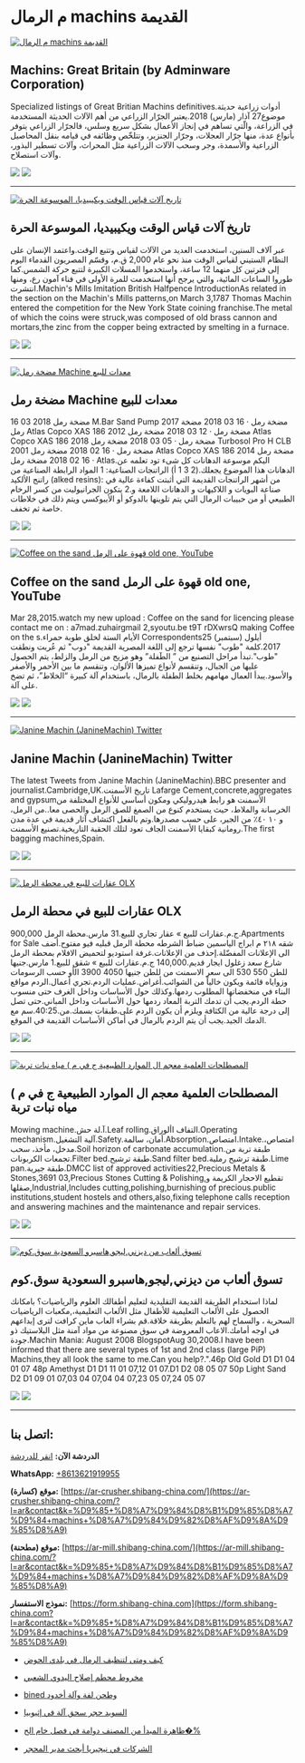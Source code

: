 # م الرمال machins القديمة

<a href="https://swt.shibang-china.com/?l=ar&img&k=%D9%85+%D8%A7%D9%84%D8%B1%D9%85%D8%A7%D9%84+machins+%D8%A7%D9%84%D9%82%D8%AF%D9%8A%D9%85%D8%A9" target="_blank">![م الرمال machins القديمة](http://static.shibang-china.com/all-800x300/1367.jpg)</a>

## Machins: Great Britain (by Adminware Corporation)
Specialized listings of Great Britian Machins definitives.أدوات زراعية حديثة موضوع27 آذار (مارس) 2018.يعتبر الجرّار الزراعي من أهم الآلات الحديثة المستخدمة في الزراعة، والّتي تساهم في إنجاز الأعمال بشكل سريع وسلس، فالجرّار الزراعي يتوفر بأنواع عدة، منها جرّار العجلات، وجرّار الجنزير، وتتلخّص وظائفه في قيامه بنقل المحاصيل الزراعية والأسمدة، وجر وسحب الآلات الزراعية مثل المحراث، وآلات تسطير البذور، وآلات استصلاح.


<a href="https://whatsapp.shibangsoft.com/WhatsApp.php" target="_blank" title="WhatsApp">![](http://static.shibang-china.com/icon/whatsapp.png)</a> <a href="https://swt.shibang-china.com/?l=ar&icon&k=%D9%85+%D8%A7%D9%84%D8%B1%D9%85%D8%A7%D9%84+machins+%D8%A7%D9%84%D9%82%D8%AF%D9%8A%D9%85%D8%A9" target="_blank">![](http://static.shibang-china.com/icon/chat-ar.png)</a>

---

<a href="https://swt.shibang-china.com/?l=ar&img&k=%D9%85+%D8%A7%D9%84%D8%B1%D9%85%D8%A7%D9%84+machins+%D8%A7%D9%84%D9%82%D8%AF%D9%8A%D9%85%D8%A9" target="_blank">![تاريخ آلات قياس الوقت ويكيبيديا، الموسوعة الحرة](http://static.shibang-china.com/all-800x300/1387.jpg)</a>

## تاريخ آلات قياس الوقت ويكيبيديا، الموسوعة الحرة
عبر آلاف السنين، استخدمت العديد من الآلات لقياس وتتبع الوقت.واعتمد الإنسان على النظام الستيني لقياس الوقت منذ نحو عام 2,000 ق.م، وقسّم المصريون القدماء اليوم إلى فترتين كل منهما 12 ساعة، واستخدموا المسلات الكبيرة لتتبع حركة الشمس.كما طوروا الساعات المائية، والتي يرجح أنها استخدمت للمرة الأولى في فناء آمون رع، ومنها انتشرت.Machin&#39;s Mills Imitation British Halfpence IntroductionAs related in the section on the Machin&#39;s Mills patterns,on March 3,1787 Thomas Machin entered the competition for the New York State coining franchise.The metal of which the coins were struck,was composed of old brass cannon and mortars,the zinc from the copper being extracted by smelting in a furnace.


<a href="https://whatsapp.shibangsoft.com/WhatsApp.php" target="_blank" title="WhatsApp">![](http://static.shibang-china.com/icon/whatsapp.png)</a> <a href="https://swt.shibang-china.com/?l=ar&icon&k=%D9%85+%D8%A7%D9%84%D8%B1%D9%85%D8%A7%D9%84+machins+%D8%A7%D9%84%D9%82%D8%AF%D9%8A%D9%85%D8%A9" target="_blank">![](http://static.shibang-china.com/icon/chat-ar.png)</a>

---

<a href="https://swt.shibang-china.com/?l=ar&img&k=%D9%85+%D8%A7%D9%84%D8%B1%D9%85%D8%A7%D9%84+machins+%D8%A7%D9%84%D9%82%D8%AF%D9%8A%D9%85%D8%A9" target="_blank">![مضخة رمل Machine معدات للبيع](http://static.shibang-china.com/all-800x300/486.jpg)</a>

## مضخة رمل Machine معدات للبيع
16 03 2018 مضخة رمل M.Bar Sand Pump 2017 مضخة رمل &middot; 16 03 2018 مضخة رمل Atlas Copco XAS 186 2012 مضخة رمل &middot; 12 03 2018 مضخة رمل Atlas Copco XAS 186 2018 مضخة رمل &middot; 05 03 2018 مضخة رمل Turbosol Pro H CLB 2001 مضخة رمل &middot; 16 02 2018 مضخة رمل Atlas Copco XAS 186 2014 مضخة رمل &middot; 16 02 2018 مضخة رمل Atlas.اليكم موسوعة الدهانات كل شىء تود تعلمه عن الدهانات هذا الموضوع يجعلك.(2 3 1 أ) الراتنجات الصناعية: 1 المواد الرابطة الصناعية من راتنج الألكيد (alked resins): من أشهر الراتنجات القديمة التي أثبتت كفاءة عالية في صناعة البويات و اللاكيهات و الدهانات اللامعة و.2 يتكون الجرانيوليت من كسر الرخام الطبيعي أو من حبيبات الرمال التي يتم تلوينها بالدوكو أو الأيبوكسي ويتم ذلك في خلاطات خاصة ثم تخفف.


<a href="https://whatsapp.shibangsoft.com/WhatsApp.php" target="_blank" title="WhatsApp">![](http://static.shibang-china.com/icon/whatsapp.png)</a> <a href="https://swt.shibang-china.com/?l=ar&icon&k=%D9%85+%D8%A7%D9%84%D8%B1%D9%85%D8%A7%D9%84+machins+%D8%A7%D9%84%D9%82%D8%AF%D9%8A%D9%85%D8%A9" target="_blank">![](http://static.shibang-china.com/icon/chat-ar.png)</a>

---

<a href="https://swt.shibang-china.com/?l=ar&img&k=%D9%85+%D8%A7%D9%84%D8%B1%D9%85%D8%A7%D9%84+machins+%D8%A7%D9%84%D9%82%D8%AF%D9%8A%D9%85%D8%A9" target="_blank">![Coffee on the sand قهوة على الرمل old one, YouTube](http://static.shibang-china.com/all-800x300/1180.jpg)</a>

## Coffee on the sand قهوة على الرمل old one, YouTube
Mar 28,2015.watch my new upload : Coffee on the sand for licencing please contact me on : a7mad.zuhairgmail 2,syoutu.be t9T rDXwrsQ making Coffee on the s.الأيام الستة لخلق طوبة حمراء Correspondents25 أيلول (سبتمبر) 2017.كلمة &quot;طوب&quot; نفسها ترجع إلى اللغة المصرية القديمة &quot;دوب&quot; ثم عُربت ونطقت &quot;طوب&quot;.تبدأ مراحل التصنيع من ” الطٓفلة” وهو مزيج من الرمل والزلط، يتم الحصول عليها من الجبال، وتنقسم لأنواع تميزها الألوان، وتنقسم ما بين الأحمر والأصفر والأسود.يبدأ العمال مهامهم بخلط الطفلة بالرمال، باستخدام آلة كبيرة “الخلاط”، ثم تضخ على آلة.


<a href="https://whatsapp.shibangsoft.com/WhatsApp.php" target="_blank" title="WhatsApp">![](http://static.shibang-china.com/icon/whatsapp.png)</a> <a href="https://swt.shibang-china.com/?l=ar&icon&k=%D9%85+%D8%A7%D9%84%D8%B1%D9%85%D8%A7%D9%84+machins+%D8%A7%D9%84%D9%82%D8%AF%D9%8A%D9%85%D8%A9" target="_blank">![](http://static.shibang-china.com/icon/chat-ar.png)</a>

---

<a href="https://swt.shibang-china.com/?l=ar&img&k=%D9%85+%D8%A7%D9%84%D8%B1%D9%85%D8%A7%D9%84+machins+%D8%A7%D9%84%D9%82%D8%AF%D9%8A%D9%85%D8%A9" target="_blank">![Janine Machin (JanineMachin) Twitter](http://static.shibang-china.com/all-800x300/47.jpg)</a>

## Janine Machin (JanineMachin) Twitter
The latest Tweets from Janine Machin (JanineMachin).BBC presenter and journalist.Cambridge,UK.تاريخ الأسمنت Lafarge Cement,concrete,aggregates and gypsumالأسمنت هو رابط هيدروليكي ومكون أساسي للأنواع المختلفة من الخرسانة والملاط، حيث يستخدم كنوع من الصمغ للصق الرمل والحصى معا..من الرمل، و ١٠ ٤٠٪ من الجير، على حسب مصدرها.وتم بالفعل اكتشاف آثار قديمة في عدة مدن رومانية كبقايا الأسمنت الجاف تعود لتلك الحقبة التاريخية.تصنيع الأسمنت.The first bagging machines,Spain.


<a href="https://whatsapp.shibangsoft.com/WhatsApp.php" target="_blank" title="WhatsApp">![](http://static.shibang-china.com/icon/whatsapp.png)</a> <a href="https://swt.shibang-china.com/?l=ar&icon&k=%D9%85+%D8%A7%D9%84%D8%B1%D9%85%D8%A7%D9%84+machins+%D8%A7%D9%84%D9%82%D8%AF%D9%8A%D9%85%D8%A9" target="_blank">![](http://static.shibang-china.com/icon/chat-ar.png)</a>

---

<a href="https://swt.shibang-china.com/?l=ar&img&k=%D9%85+%D8%A7%D9%84%D8%B1%D9%85%D8%A7%D9%84+machins+%D8%A7%D9%84%D9%82%D8%AF%D9%8A%D9%85%D8%A9" target="_blank">![عقارات للبيع في محطة الرمل OLX](http://static.shibang-china.com/all-800x300/1181.jpg)</a>

## عقارات للبيع في محطة الرمل OLX
900,000 ج.م.عقارات للبيع » عقار تجاري للبيع.31 مارس.محطة الرمل.Apartments for Sale شقه ٢١٨ م ابراج الياسمين ضباط الشرطه محطة الرمل قبليه فيو مفتوح.أضف الى الإعلانات المفضّلة.إحذف من الإعلانات.غرفة استوديو لتحميض الافلام بمحطة الرمل شارع سعد زغلول ايجار قديم.140,000 ج.م.عقارات للبيع » شقق للبيع.1 مارس.ﺟﻨﻴﻬﺎ ﻟﻠﻄﻦ 550 530 اﻟﻰ ﺳﻌﺮ اﻻﺳﻤﻨﺖ ﻣﻦ ﻟﻠﻄﻦ ﺟﻨﻴﻬﺎ 4050 3900 اﻟﺃﻭ ﺣﺴﺐ ﺍﻟﺮﺳﻮﻣﺎﺕ ﻭﺯﻭﺍﻳﺎﻩ ﻗﺎﺋﻤﺔ ﻭﻳﻜﻮﻥ ﺧﺎﻟﻴﺎً ﻣﻦ ﺍﻟﺸﻮﺍﺋﺐ.ﺃﻏﺮﺍﺽ.ﻋﻤﻠﻴﺎﺕ ﺍﻟﺮﺩﻡ.ﺗﺠﺮﻱ ﺃﻋﻤﺎﻝ.ﺍﻟﺮﺩﻡ ﻣﻮﺍﻗﻊ ﺍﻟﺒﻨﺎء ﻓﻲ ﻣﻨﺨﻔﻀﺎﺗﻬﺎ ﺍﻟﻤﻄﻠﻮﺏ ﺭﺩﻣﻬﺎ.ﻭﻛﺬﻟﻚ ﺣﻮﻝ ﺍﻷﺳﺎﺳﺎﺕ ﻭﺩﺍﺧﻞ ﺍﻟﻐﺮﻑ ﺣﺘﻰ ﻣﻨﺴﻮﺏ ﺣﻄﺔ ﺍﻟﺮﺩﻡ.ﻳﺠﺐ ﺃﻥ ﺗﺪﻣﻚ ﺍﻟﺘﺮﺑﺔ ﺍﻟﻤﻌﺎﺩ ﺭﺩﻣﻬﺎ ﺣﻮﻝ ﺍﻷﺳﺎﺳﺎﺕ ﻭﺩﺍﺧﻞ ﺍﻟﻤﺒﺎﻧﻲ.ﺣﺘﻰ ﺗﺼﻞ ﺇﻟﻰ ﺩﺭﺟﺔ ﻋﺎﻟﻴﺔ ﻣﻦ ﺍﻟﻜﺜﺎﻓﺔ ﻭﻳﻠﺰﻡ ﺃﻥ ﻳﻜﻮﻥ ﺍﻟﺮﺩﻡ ﻋﻠﻰ.ﻃﺒﻘﺎﺕ ﺑﺴﻤﻚ.ﻣﻦ.40:25.ﺳﻢ ﻣﻊ ﺍﻟﺪﻣﻚ ﺍﻟﺠﻴﺪ.ﻳﺠﺐ ﺃﻥ ﻳﺘﻢ ﺍﻟﺮﺩﻡ ﺑﺎﻟﺮﻣﺎﻝ ﻓﻲ ﺃﻣﺎﻛﻦ ﺍﻷﺳﺎﺳﺎﺕ ﺍﻟﻘﺪﻳﻤﺔ ﻓﻲ ﺍﻟﻤﻮﻗﻊ.


<a href="https://whatsapp.shibangsoft.com/WhatsApp.php" target="_blank" title="WhatsApp">![](http://static.shibang-china.com/icon/whatsapp.png)</a> <a href="https://swt.shibang-china.com/?l=ar&icon&k=%D9%85+%D8%A7%D9%84%D8%B1%D9%85%D8%A7%D9%84+machins+%D8%A7%D9%84%D9%82%D8%AF%D9%8A%D9%85%D8%A9" target="_blank">![](http://static.shibang-china.com/icon/chat-ar.png)</a>

---

<a href="https://swt.shibang-china.com/?l=ar&img&k=%D9%85+%D8%A7%D9%84%D8%B1%D9%85%D8%A7%D9%84+machins+%D8%A7%D9%84%D9%82%D8%AF%D9%8A%D9%85%D8%A9" target="_blank">![المصطلحات العلمية معجم ال الموارد الطبيعية ج في م ) مياه نبات تربة](http://static.shibang-china.com/all-800x300/179.jpg)</a>

## المصطلحات العلمية معجم ال الموارد الطبيعية ج في م ) مياه نبات تربة
Mowing machine.آ.لة حش.Leaf rolling.التفاف األوراق.Operating mechanism.آلية التشغيل.Safety.أمان، سالمة.Absorption.امتصاص.Intake.امتصاص، مدخل، مأخذ، سحب.Soil horizon of carbonate accumulation.طبقة تربة من تجمعات الكربونات.Filter bed.طبقة ترشيح.Sand filter bed.طبقة ترشيح رملية.Lime pan.طبقة جيرية.DMCC list of approved activities22,Precious Metals &amp; Stones,3691 03,Precious Stones Cutting &amp; Polishing,تقطيع الاحجار الكريمة و صقلها,Industrial,Includes cutting,polishing,burnishing of precious.public institutions,student hostels and others,also,fixing telephone calls reception and answering machines and the maintenance and repair services.


<a href="https://whatsapp.shibangsoft.com/WhatsApp.php" target="_blank" title="WhatsApp">![](http://static.shibang-china.com/icon/whatsapp.png)</a> <a href="https://swt.shibang-china.com/?l=ar&icon&k=%D9%85+%D8%A7%D9%84%D8%B1%D9%85%D8%A7%D9%84+machins+%D8%A7%D9%84%D9%82%D8%AF%D9%8A%D9%85%D8%A9" target="_blank">![](http://static.shibang-china.com/icon/chat-ar.png)</a>

---

<a href="https://swt.shibang-china.com/?l=ar&img&k=%D9%85+%D8%A7%D9%84%D8%B1%D9%85%D8%A7%D9%84+machins+%D8%A7%D9%84%D9%82%D8%AF%D9%8A%D9%85%D8%A9" target="_blank">![تسوق ألعاب من ديزني,ليجو,هاسبرو السعودية سوق.كوم](http://static.shibang-china.com/all-800x300/559.jpg)</a>

## تسوق ألعاب من ديزني,ليجو,هاسبرو السعودية سوق.كوم
لماذا استخدام الطريقة القديمة التقليدية لتعليم أطفالك العلوم والرياضيات؟ بامكانك الحصول على الألعاب التعليمية للأطفال مثل الألعاب التعليمية،,مكعبات الرياضيات السحرية ، والسماح لهم بالتعلم بطريقة خلاقة.قم بشراء العاب ماين كرافت لترى إبداعهم في اوجه أمامك.الاعاب المعروضة في سوق مصنوعة من مواد آمنة مثل البلاستيك ذو جودة.Machin Mania: August 2008 BlogspotAug 30,2008.I have been informed that there are several types of 1st and 2nd class (large PiP) Machins,they all look the same to me.Can you help?.&quot;.46p Old Gold D1 D1 04 01 07 48p Amethyst D1 D1 11 01 07,12 01 07.D1 D2 08 05 07 50p Light Sand D2 D1 09 01 07,03 04 07,04 04 07,23 05 07,24 05 07


<a href="https://whatsapp.shibangsoft.com/WhatsApp.php" target="_blank" title="WhatsApp">![](http://static.shibang-china.com/icon/whatsapp.png)</a> <a href="https://swt.shibang-china.com/?l=ar&icon&k=%D9%85+%D8%A7%D9%84%D8%B1%D9%85%D8%A7%D9%84+machins+%D8%A7%D9%84%D9%82%D8%AF%D9%8A%D9%85%D8%A9" target="_blank">![](http://static.shibang-china.com/icon/chat-ar.png)</a>

---
## اتصل بنا:

**الدردشة الآن:** [انقر للدردشة](https://swt.shibang-china.com?l=ar&contact&k=%D9%85+%D8%A7%D9%84%D8%B1%D9%85%D8%A7%D9%84+machins+%D8%A7%D9%84%D9%82%D8%AF%D9%8A%D9%85%D8%A9)

**WhatsApp:**  [+8613621919955](https://whatsapp.shibangsoft.com/WhatsApp.php)

**موقع (كسارة):** [https://ar-crusher.shibang-china.com/](https://ar-crusher.shibang-china.com/?l=ar&contact&k=%D9%85+%D8%A7%D9%84%D8%B1%D9%85%D8%A7%D9%84+machins+%D8%A7%D9%84%D9%82%D8%AF%D9%8A%D9%85%D8%A9)

**موقع (مطحنة):** [https://ar-mill.shibang-china.com/](https://ar-mill.shibang-china.com/?l=ar&contact&k=%D9%85+%D8%A7%D9%84%D8%B1%D9%85%D8%A7%D9%84+machins+%D8%A7%D9%84%D9%82%D8%AF%D9%8A%D9%85%D8%A9)

**نموذج الاستفسار:** [https://form.shibang-china.com](https://form.shibang-china.com?l=ar&contact&k=%D9%85+%D8%A7%D9%84%D8%B1%D9%85%D8%A7%D9%84+machins+%D8%A7%D9%84%D9%82%D8%AF%D9%8A%D9%85%D8%A9)

* [كيف ومتى لتنظيف الرمال في بلدي الحوض](../28/%D9%83%D9%8A%D9%81%20%D9%88%D9%85%D8%AA%D9%89%20%D9%84%D8%AA%D9%86%D8%B8%D9%8A%D9%81%20%D8%A7%D9%84%D8%B1%D9%85%D8%A7%D9%84%20%D9%81%D9%8A%20%D8%A8%D9%84%D8%AF%D9%8A%20%D8%A7%D9%84%D8%AD%D9%88%D8%B6.md)

* [مخروط محطم إصلاح اليدوي الشعبي](../26/%D9%85%D8%AE%D8%B1%D9%88%D8%B7%20%D9%85%D8%AD%D8%B7%D9%85%20%D8%A5%D8%B5%D9%84%D8%A7%D8%AD%20%D8%A7%D9%84%D9%8A%D8%AF%D9%88%D9%8A%20%D8%A7%D9%84%D8%B4%D8%B9%D8%A8%D9%8A.md)

* [bined وطحن لفة وآلة أخدود](../27/bined%20%D9%88%D8%B7%D8%AD%D9%86%20%D9%84%D9%81%D8%A9%20%D9%88%D8%A2%D9%84%D8%A9%20%D8%A3%D8%AE%D8%AF%D9%88%D8%AF.md)

* [السويد حجر سحق آلة في إثيوبيا](../26/%D8%A7%D9%84%D8%B3%D9%88%D9%8A%D8%AF%20%D8%AD%D8%AC%D8%B1%20%D8%B3%D8%AD%D9%82%20%D8%A2%D9%84%D8%A9%20%D9%81%D9%8A%20%D8%A5%D8%AB%D9%8A%D9%88%D8%A8%D9%8A%D8%A7.md)

* [ظاهرة المبدأ من المصنف دوامة في فصل خام الح�%](../28/%D8%B8%D8%A7%D9%87%D8%B1%D8%A9%20%D8%A7%D9%84%D9%85%D8%A8%D8%AF%D8%A3%20%D9%85%D9%86%20%D8%A7%D9%84%D9%85%D8%B5%D9%86%D9%81%20%D8%AF%D9%88%D8%A7%D9%85%D8%A9%20%D9%81%D9%8A%20%D9%81%D8%B5%D9%84%20%D8%AE%D8%A7%D9%85%20%D8%A7%D9%84%D8%AD%EF%BF%BD%25.md)

* [الشركات في نيجيريا أبحث مدير المحجر](../30/%D8%A7%D9%84%D8%B4%D8%B1%D9%83%D8%A7%D8%AA%20%D9%81%D9%8A%20%D9%86%D9%8A%D8%AC%D9%8A%D8%B1%D9%8A%D8%A7%20%D8%A3%D8%A8%D8%AD%D8%AB%20%D9%85%D8%AF%D9%8A%D8%B1%20%D8%A7%D9%84%D9%85%D8%AD%D8%AC%D8%B1.md)
